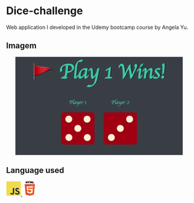 # Dice-challenge
Web application I developed in the Udemy bootcamp course by Angela Yu.



## Imagem

<p align="center">
<img alt="askr" align="middle" src="https://github.com/arqgasp/Dice-challenge/blob/main/preview.png" width="90%">
</p>


## Language used

<p align="left"> </a> <a href="https://developer.mozilla.org/en-US/docs/Web/JavaScript" target="_blank"> <img src="https://raw.githubusercontent.com/devicons/devicon/master/icons/javascript/javascript-original.svg" alt="javascript" width="40" height="40"/> <a href="https://www.w3.org/html/" target="_blank"> <img src="https://raw.githubusercontent.com/devicons/devicon/master/icons/html5/html5-original-wordmark.svg" alt="html5" width="40" height="40"/> </a>
